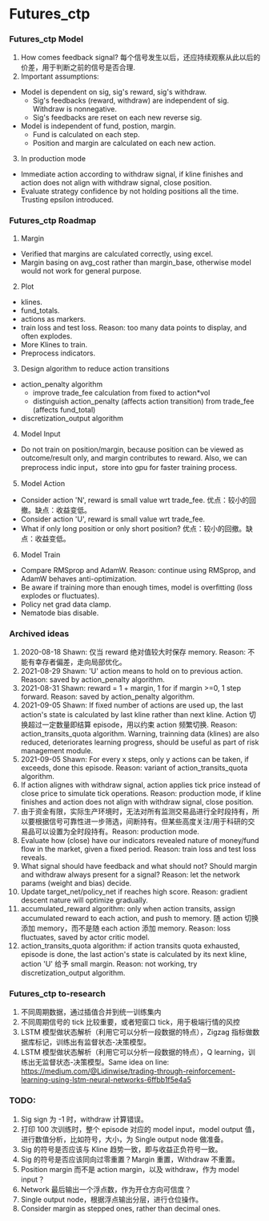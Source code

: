 # Futures_ctp

### Futures_ctp Model

1. How comes feedback signal? 每个信号发生以后，还应持续观察从此以后的价差，用于判断之前的信号是否合理.
2. Important assumptions:

- Model is dependent on sig, sig's reward, sig's withdraw.
  - Sig's feedbacks (reward, withdraw) are independent of sig. Withdraw is nonnegative.
  - Sig's feedbacks are reset on each new reverse sig.
- Model is independent of fund, postion, margin.
  - Fund is calculated on each step.
  - Position and margin are calculated on each new action.

3. In production mode

- Immediate action according to withdraw signal, if kline finishes and action does not align with withdraw signal, close position.
- Evaluate strategy confidence by not holding positions all the time. Trusting epsilon introduced.

### Futures_ctp Roadmap

1. Margin

- Verified that margins are calculated correctly, using excel.
- Margin basing on avg_cost rather than margin_base, otherwise model would not work for general purpose.

2. Plot

- klines.
- fund_totals.
- actions as markers.
- train loss and test loss. Reason: too many data points to display, and often explodes.
- More Klines to train.
- Preprocess indicators.

3. Design algorithm to reduce action transitions

- action_penalty algorithm
  - improve trade_fee calculation from fixed to action\*vol
  - distinguish action_penalty (affects action transition) from trade_fee (affects fund_total)
- discretization_output algorithm

4. Model Input

- Do not train on position/margin, because position can be viewed as outcome/result only, and margin contributes to reward. Also, we can preprocess indic input，store into gpu for faster training process.

5. Model Action

- Consider action 'N', reward is small value wrt trade_fee. 优点：较小的回撤。缺点：收益变低。
- Consider action 'U', reward is small value wrt trade_fee.
- What if only long position or only short position? 优点：较小的回撤。缺点：收益变低。

6. Model Train

- Compare RMSprop and AdamW. Reason: continue using RMSprop, and AdamW behaves anti-optimization.
- Be aware if training more than enough times, model is overfitting (loss explodes or fluctuates).
- Policy net grad data clamp.
- Nematode bias disable.

### Archived ideas

1. 2020-08-18 Shawn: 仅当 reward 绝对值较大时保存 memory. Reason: 不能有幸存者偏差，走向局部优化。
2. 2021-08-29 Shawn: 'U' action means to hold on to previous action. Reason: saved by action_penalty algorithm.
3. 2021-08-31 Shawn: reward = 1 + margin, 1 for if margin >=0, 1 step forward. Reason: saved by action_penalty algorithm.
4. 2021-09-05 Shawn: If fixed number of actions are used up, the last action's state is calculated by last kline rather than next kline. Action 切换超过一定数量即结算 episode，用以约束 action 频繁切换. Reason: action_transits_quota algorithm. Warning, trainning data (klines) are also reduced, deteriorates learning progress, should be useful as part of risk management module.
5. 2021-09-05 Shawn: For every x steps, only y actions can be taken, if exceeds, done this episode. Reason: variant of action_transits_quota algorithm.
6. If action alignes with withdraw signal, action applies tick price instead of close price to simulate tick operations. Reason: production mode, if kline finishes and action does not align with withdraw signal, close position.
7. 由于资金有限，实际生产环境时，无法对所有监测交易品进行全时段持有，所以要根据信号可靠性进一步筛选，间断持有。但某些高度关注/用于科研的交易品可以设置为全时段持有。Reason: production mode.
8. Evaluate how (close) have our indicators revealed nature of money/fund flow in the market, given a fixed period. Reason: train loss and test loss reveals.
9. What signal should have feedback and what should not? Should margin and withdraw always present for a signal? Reason: let the network params (weight and bias) decide.
10. Update target_net/policy_net if reaches high score. Reason: gradient descent nature will optimize gradually.
11. accumulated_reward algorithm: only when action transits, assign accumulated reward to each action, and push to memory. 随 action 切换添加 memory，而不是随 each action 添加 memory. Reason: loss fluctuates, saved by actor critic model.
12. action_transits_quota algorithm: if action transits quota exhausted, episode is done, the last action's state is calculated by its next kline, action 'U' 给予 small margin. Reason: not working, try discretization_output algorithm.

### Futures_ctp to-research

1. 不同周期数据，通过插值合并到统一训练集内
2. 不同周期信号的 tick 比较重要，或者短窗口 tick，用于极端行情的风控
3. LSTM 模型做状态解析（利用它可以分析一段数据的特点），Zigzag 指标做数据库标记，训练出有监督状态-决策模型。
4. LSTM 模型做状态解析（利用它可以分析一段数据的特点），Q learning，训练出无监督状态-决策模型。Same idea on line: https://medium.com/@Lidinwise/trading-through-reinforcement-learning-using-lstm-neural-networks-6ffbb1f5e4a5

### TODO:

1. Sig sign 为 -1 时，withdraw 计算错误。
2. 打印 100 次训练时，整个 episode 对应的 model input，model output 值，进行数值分析，比如符号，大小，为 Single output node 做准备。
3. Sig 的符号是否应该与 Kline 趋势一致，即与收益正负符号一致。
4. Sig 的符号是否应该同向过零重置？Margin 重置，Withdraw 不重置。
5. Position margin 而不是 action margin，以及 withdraw，作为 model input？
6. Network 最后输出一个浮点数，作为开仓方向可信度？
7. Single output node，根据浮点输出分层，进行仓位操作。
8. Consider margin as stepped ones, rather than decimal ones.
